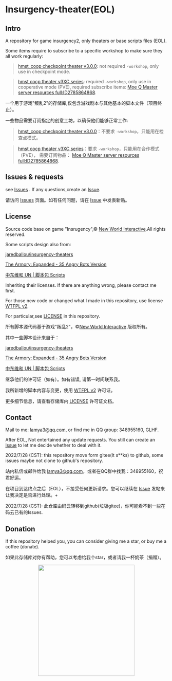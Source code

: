 # Insurgency-theater(EOL)

## Intro

A repository for game insurgency2, only theaters or base scripts files (EOL).

Some items require to subscribe to a specific workshop to make sure they all work regularly:

>[hmst_coop checkpoint theater v3.0.0](https://gitee.com/polarised/insurgency-theater/releases/v3.0.0): not required `-workshop`, only use in checkpoint mode.

>[hmst cocp theater v3XC series](https://gitee.com/polarised/insurgency-theater/releases/v3.X.C): required `-workshop`, only use in cooperative mode (PVE), required subscribe items:
>[Moe Q Master server resources full:ID2785864868](https://steamcommunity.com/sharedfiles/filedetails/?id=2785864868).

一个用于游戏"叛乱2"的存储库,仅包含游戏剧本与其他基本的脚本文件（项目终止）。

一些物品需要订阅指定的创意工坊，以确保他们能够正常工作:

>[hmst_coop checkpoint theater v3.0.0](https://gitee.com/polarised/insurgency-theater/releases/v3.0.0)：不要求 `-workshop`，只能用在检查点模式。

>[hmst cocp theater v3XC series](https://gitee.com/polarised/insurgency-theater/releases/v3.X.C)：要求 `-workshop`，只能用在合作模式（PVE）， 需要订阅物品：
>[Moe Q Master server resources full:ID2785864868](https://steamcommunity.com/sharedfiles/filedetails/?id=2785864868).

## Issues & requests

see [Issues](https://gitee.com/polarised/insurgency-theater/issues?assignee_id=&author_id=&branch=&collaborator_ids=&issue_search=&label_ids=&label_text=&milestone_id=&priority=&private_issue=&program_id=&project_id=polarised%2Finsurgency-theater&project_type=&scope=&sort=&state=all&target_project=) . If any questions,create an [Issue](https://gitee.com/polarised/insurgency-theater/issues/new).

请访问 [Issues](https://gitee.com/polarised/insurgency-theater/issues?assignee_id=&author_id=&branch=&collaborator_ids=&issue_search=&label_ids=&label_text=&milestone_id=&priority=&private_issue=&program_id=&project_id=polarised%2Finsurgency-theater&project_type=&scope=&sort=&state=all&target_project=) 页面。如有任何问题，请在 [Issue](https://gitee.com/polarised/insurgency-theater/issues/new) 中发表新贴。


## License

Source code base on game "Insrugency",© [New World Interactive](https://newworldinteractive.com/).All rights reserved.

Some scripts design also from:

[jaredballou/insurgency-theaters](https://github.com/jaredballou/insurgency-theaters)

[The Armory: Expanded - 35 Angry Bots Version](https://steamcommunity.com/sharedfiles/filedetails/?id=859127166)

[中东维和 UN | 脚本包 Scripts](https://steamcommunity.com/sharedfiles/filedetails/?id=1938651197)

Inheriting their licenses. If there are anything wrong, please contact me first.

For those new code or changed what I made in this repository, use license [WTFPL v2](https://directory.fsf.org/wiki/License:WTFPL).

For particular,see [LICENSE](https://gitee.com/polarised/insurgency-theater/raw/master/LICENSE) in this repository.


所有脚本源代码基于游戏"叛乱2"，©[New World Interactive](https://newworldinteractive.com/) 版权所有。

其中一些脚本设计来自于：

[jaredballou/insurgency-theaters](https://github.com/jaredballou/insurgency-theaters)

[The Armory: Expanded - 35 Angry Bots Version](https://steamcommunity.com/sharedfiles/filedetails/?id=859127166)

[中东维和 UN | 脚本包 Scripts](https://steamcommunity.com/sharedfiles/filedetails/?id=1938651197)

继承他们的许可证（如有）。如有错误, 请第一时间联系我。

我所新增的脚本内容与变更，使用 [WTFPL v2](https://directory.fsf.org/wiki/License:WTFPL) 许可证。

更多细节信息，请查看存储库内 [LICENSE](https://gitee.com/polarised/insurgency-theater/raw/master/LICENSE) 许可证文档。

## Contact

Mail to me: lamya3@qq.com, or find me in QQ group: 348955160, GLHF.

After EOL, Not entertained any update requests. You still can create an [Issue](https://gitee.com/polarised/insurgency-theater/issues/new) to let me decide whether to deal with it.

2022/7/28 (CST): this repository move form gitee(It s**ks) to github, some issues maybe not clone to github's repository.

站内私信或邮件给我 lamya3@qq.com，或者在QQ群中找我：348955160，祝君好运。

在项目到达终点之后（EOL），不接受任何更新请求。您可以继续在 [Issue](https://gitee.com/polarised/insurgency-theater/issues/new) 发帖来让我决定是否进行处理。+

2022/7/28 (CST): 此仓库由码云转移到github(垃圾gitee)，你可能看不到一些在码云已有的Issues.

## Donation

If this repository helped you, you can consider giving me a star, or buy me a coffee (donate).

如果此存储库对你有帮助，您可以考虑给我个star，或者请我一杯奶茶（捐赠）。

<div align=center><img src="https://gitee.com/polarised/gendat/raw/master/wcpqr.png" width = "300" height = "346" />







